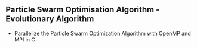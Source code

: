 ## Particle Swarm Optimisation Algorithm - Evolutionary Algorithm
- Parallelize the Particle Swarm Optimization Algorithm with OpenMP and MPI in C
